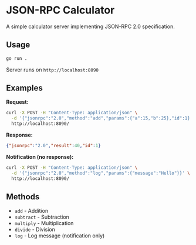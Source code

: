 # JSON-RPC Calculator

A simple calculator server implementing JSON-RPC 2.0 specification.

## Usage

```bash
go run .
```

Server runs on `http://localhost:8090`

## Examples

**Request:**
```bash
curl -X POST -H "Content-Type: application/json" \
  -d '{"jsonrpc":"2.0","method":"add","params":{"a":15,"b":25},"id":1}' \
  http://localhost:8090/
```

**Response:**
```json
{"jsonrpc":"2.0","result":40,"id":1}
```

**Notification (no response):**
```bash
curl -X POST -H "Content-Type: application/json" \
  -d '{"jsonrpc":"2.0","method":"log","params":{"message":"Hello"}}' \
  http://localhost:8090/
```

## Methods

- `add` - Addition
- `subtract` - Subtraction  
- `multiply` - Multiplication
- `divide` - Division
- `log` - Log message (notification only)